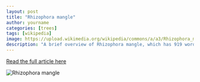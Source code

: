 ```yaml
---
layout: post
title: "Rhizophora mangle"
author: yourname
categories: [trees]
tags: [wikipedia]
image: https://upload.wikimedia.org/wikipedia/commons/a/a3/Rhizophora_mangle00.jpg
description: "A brief overview of Rhizophora mangle, which has 919 words."
---
```


[Read the full article here](https://en.wikipedia.org/wiki/Rhizophora_mangle)

![Rhizophora mangle](https://upload.wikimedia.org/wikipedia/commons/a/a3/Rhizophora_mangle00.jpg)